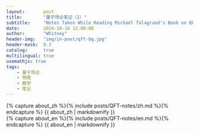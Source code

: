 ```yaml
---
layout:       post
title:        "量子场论笔记（1）"
subtitle:     "Notes Taken While Reading Michael Talagrand's Book on QFT"
date:         2024-10-16 12:00:00
author:       "Whitney"
header-img:   "img/in-post/qft-bg.jpg"
header-mask:  0.3
catalog:      true
multilingual: true
usemathjx: true
tags:
    - 量子场论
    - 物理
    - 数学
    - 笔记
---
```


<!-- Chinese Version -->
<div class="zh post-container">
    {% capture about_zh %}{% include posts/QFT-notes/zh.md %}{% endcapture %}
    {{ about_zh | markdownify }}
</div>

<!-- English Version -->
<div class="en post-container">
    {% capture about_en %}{% include posts/QFT-notes/en.md %}{% endcapture %}
    {{ about_en | markdownify }}
</div>